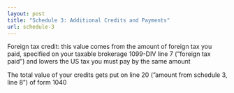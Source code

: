 ```yaml
---
layout: post
title: "Schedule 3: Additional Credits and Payments"
url: schedule-3
---
```


Foreign tax credit: this value comes from the amount of foreign tax you paid, specified on your taxable brokerage 1099-DIV line 7 (”foreign tax paid”) and lowers the US tax you must pay by the same amount

The total value of your credits gets put on line 20 (”amount from schedule 3, line 8”) of form 1040